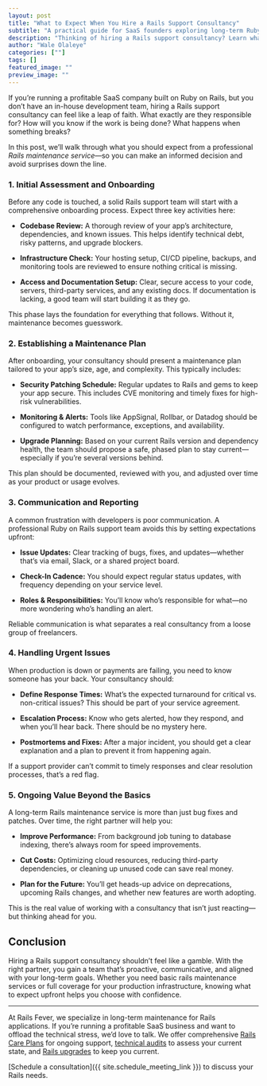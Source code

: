 ```yaml
---
layout: post
title: "What to Expect When You Hire a Rails Support Consultancy"
subtitle: "A practical guide for SaaS founders exploring long-term Ruby on Rails support and maintenance services."
description: "Thinking of hiring a Rails support consultancy? Learn what to expect—from onboarding and maintenance planning to incident response and long-term value. A clear guide for SaaS founders managing Ruby on Rails apps."
author: "Wale Olaleye"
categories: [""]
tags: []
featured_image: ""
preview_image: ""
---
```


If you’re running a profitable SaaS company built on Ruby on Rails, but you don’t have an in-house development team, hiring a Rails support consultancy can feel like a leap of faith. What exactly are they responsible for? How will you know if the work is being done? What happens when something breaks?

In this post, we’ll walk through what you should expect from a professional _Rails maintenance service_—so you can make an informed decision and avoid surprises down the line.

### 1. Initial Assessment and Onboarding

Before any code is touched, a solid Rails support team will start with a comprehensive onboarding process. Expect three key activities here:

* **Codebase Review:** A thorough review of your app’s architecture, dependencies, and known issues. This helps identify technical debt, risky patterns, and upgrade blockers.

* **Infrastructure Check:** Your hosting setup, CI/CD pipeline, backups, and monitoring tools are reviewed to ensure nothing critical is missing.

* **Access and Documentation Setup:** Clear, secure access to your code, servers, third-party services, and any existing docs. If documentation is lacking, a good team will start building it as they go.

This phase lays the foundation for everything that follows. Without it, maintenance becomes guesswork.

### 2. Establishing a Maintenance Plan

After onboarding, your consultancy should present a maintenance plan tailored to your app’s size, age, and complexity. This typically includes:

* **Security Patching Schedule:** Regular updates to Rails and gems to keep your app secure. This includes CVE monitoring and timely fixes for high-risk vulnerabilities.

* **Monitoring & Alerts:** Tools like AppSignal, Rollbar, or Datadog should be configured to watch performance, exceptions, and availability.

* **Upgrade Planning:** Based on your current Rails version and dependency health, the team should propose a safe, phased plan to stay current—especially if you’re several versions behind.

This plan should be documented, reviewed with you, and adjusted over time as your product or usage evolves.

### 3. Communication and Reporting

A common frustration with developers is poor communication. A professional Ruby on Rails support team avoids this by setting expectations upfront:

* **Issue Updates:** Clear tracking of bugs, fixes, and updates—whether that’s via email, Slack, or a shared project board.

* **Check-In Cadence:** You should expect regular status updates, with frequency depending on your service level.

* **Roles & Responsibilities:** You’ll know who’s responsible for what—no more wondering who’s handling an alert.

Reliable communication is what separates a real consultancy from a loose group of freelancers.

### 4. Handling Urgent Issues

When production is down or payments are failing, you need to know someone has your back. Your consultancy should:

* **Define Response Times:** What’s the expected turnaround for critical vs. non-critical issues? This should be part of your service agreement.

* **Escalation Process:** Know who gets alerted, how they respond, and when you’ll hear back. There should be no mystery here.

* **Postmortems and Fixes:** After a major incident, you should get a clear explanation and a plan to prevent it from happening again.

If a support provider can’t commit to timely responses and clear resolution processes, that’s a red flag.

### 5. Ongoing Value Beyond the Basics

A long-term Rails maintenance service is more than just bug fixes and patches. Over time, the right partner will help you:

* **Improve Performance:** From background job tuning to database indexing, there’s always room for speed improvements.

* **Cut Costs:** Optimizing cloud resources, reducing third-party dependencies, or cleaning up unused code can save real money.

* **Plan for the Future:** You’ll get heads-up advice on deprecations, upcoming Rails changes, and whether new features are worth adopting.

This is the real value of working with a consultancy that isn’t just reacting—but thinking ahead for you.

## Conclusion

Hiring a Rails support consultancy shouldn’t feel like a gamble. With the right partner, you gain a team that’s proactive, communicative, and aligned with your long-term goals. Whether you need basic rails maintenance services or full coverage for your production infrastructure, knowing what to expect upfront helps you choose with confidence.

---

At Rails Fever, we specialize in long-term maintenance for Rails applications. If you’re running a profitable SaaS business and want to offload the technical stress, we’d love to talk. We offer comprehensive [Rails Care Plans](/services/rails_care_plan.html) for ongoing support, [technical audits](/services/rails_tech_audit.html) to assess your current state, and [Rails upgrades](/services/rails_upgrade_express.html) to keep you current.

[Schedule a consultation]({{ site.schedule_meeting_link }}) to discuss your Rails needs.
